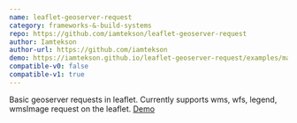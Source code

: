 ```yaml
---
name: leaflet-geoserver-request
category: frameworks-&-build-systems
repo: https://github.com/iamtekson/leaflet-geoserver-request
author: Iamtekson
author-url: https://github.com/iamtekson
demo: https://iamtekson.github.io/leaflet-geoserver-request/examples/maps.html
compatible-v0: false
compatible-v1: true
---
```


Basic geoserver requests in leaflet. Currently supports wms, wfs, legend, wmsImage request on the leaflet.		<a href="https://iamtekson.github.io/leaflet-geoserver-request/examples/maps.html">Demo</a>
